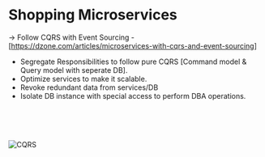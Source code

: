 # Shopping Microservices


-> Follow CQRS with Event Sourcing -
[https://dzone.com/articles/microservices-with-cqrs-and-event-sourcing]
<ul>
  <li>Segregate Responsibilities to follow pure CQRS [Command model & Query model with seperate DB].</li>
  <li>Optimize services to make it scalable.</li>
  <li>Revoke redundant data from services/DB</li>
  <li>Isolate DB instance with special access to perform DBA operations.</li>
</ul>
<br>
<br>
<br>


![CQRS](https://github.com/Abhirup-02/Shopping/assets/92736753/0e063b11-1a71-43d3-b7e9-1b9dd10bf9ac)  
